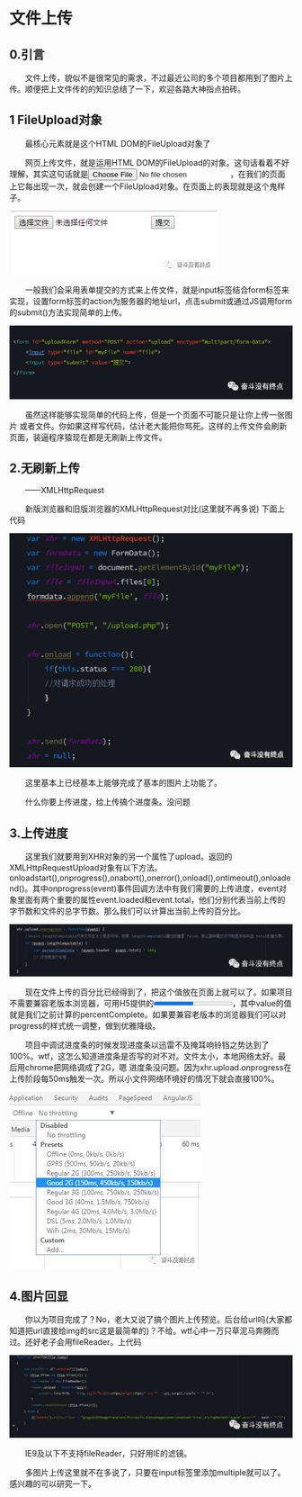 # 文件上传

## 0.引言

&emsp;&emsp;文件上传，貌似不是很常见的需求，不过最近公司的多个项目都用到了图片上传。顺便把上文件传的的知识总结了一下，欢迎各路大神指点拍砖。

## 1  FileUpload对象

&emsp;&emsp;最核心元素就是这个HTML DOM的FileUpload对象了

&emsp;&emsp;网页上传文件，就是运用HTML DOM的FileUpload的对象。这句话看着不好理解，其实这句话就是<input type="file">，在我们的页面上它每出现一次，就会创建一个FileUpload对象。在页面上的表现就是这个鬼样子。

![](image/0.png)

&emsp;&emsp;一般我们会采用表单提交的方式来上传文件，就是input标签结合form标签来实现，设置form标签的action为服务器的地址url，点击submit或通过JS调用form的submit()方法实现简单的上传。

![](image/1.png)

&emsp;&emsp;虽然这样能够实现简单的代码上传，但是一个页面不可能只是让你上传一张图片 或者文件。你如果这样写代码，估计老大能把你骂死。这样的上传文件会刷新页面，装逼程序猿现在都是无刷新上传文件。

## 2.无刷新上传

&emsp;&emsp;——XMLHttpRequest

&emsp;&emsp;新版浏览器和旧版浏览器的XMLHttpRequest对比(这里就不再多说)
下面上代码

![](image/2.png)

&emsp;&emsp;这里基本上已经基本上能够完成了基本的图片上功能了。
   
&emsp;&emsp;什么你要上传进度，给上传搞个进度条。没问题

## 3.上传进度

&emsp;&emsp;这里我们就要用到XHR对象的另一个属性了upload。返回的XMLHttpRequestUpload对象有以下方法。onloadstart(),onprogress(),onabort(),onerror(),onload(),ontimeout(),onloadend()。其中onprogress(event)事件回调方法中有我们需要的上传进度，event对象里面有两个重要的属性event.loaded和event.total，他们分别代表当前上传的字节数和文件的总字节数。那么我们可以计算出当前上传的百分比。

![](image/3.png)

&emsp;&emsp;现在文件上传的百分比已经得到了，把这个值放在页面上就可以了。如果项目不需要兼容老版本浏览器，可用H5提供的<progress id="myProgress" value="50" max="100"></progress>，其中value的值就是我们之前计算的percentComplete。如果要兼容老版本的浏览器我们可以对progress的样式统一调整，做到优雅降级。

&emsp;&emsp;项目中调试进度条的时候发现进度条以迅雷不及掩耳响铃铛之势达到了100%。wtf，这怎么知道进度条是否写的对不对。文件太小，本地网络太好。最后用chrome把网络调成了2G，嗯 进度条没问题。因为xhr.upload.onprogress在上传阶段每50ms触发一次。所以小文件网络环境好的情况下就会直接100%。

![](image/4.jpg)

## 4.图片回显

&emsp;&emsp;你以为项目完成了？No，老大又说了搞个图片上传预览。后台给url吗(大家都知道把url直接给img的src这是最简单的)？不给。wtf心中一万只草泥马奔腾而过。还好老子会用fileReader。上代码

![](image/5.jpg)

&emsp;&emsp;IE9及以下不支持fileReader，只好用IE的滤镜。

&emsp;&emsp;多图片上传这里就不在多说了，只要在input标签里添加multiple就可以了。感兴趣的可以研究一下。